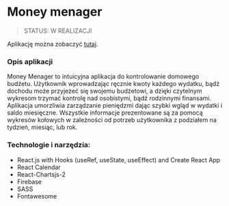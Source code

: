 # Money menager

> STATUS: W REALIZACJI

Aplikację można zobaczyć [tutaj](https://money-manager-12daf.web.app/).

### Opis aplikacji

Money Menager to intuicyjna aplikacja do kontrolowanie domowego budźetu.
Użytkownik wprowadzając ręcznie kwoty każdego wydatku, bądź dochodu może przyjeżeć się swojemu budżetowi, a dzięki czytelnym wykresom trzymać kontrolę nad osobistymi, bądź rodzinnymi finansami. Aplikacja umorzliwia zarządzanie pieniędzmi dając szybki wgląd w wydatki i saldo miesięczne. Wszystkie informacje prezentowane są za pomocą wykresów kołowych w zależności od potrzeb użytkownika z podziałem na tydzień, miesiąc, lub rok.

### Technologie i narzędzia:

- React.js with Hooks (useRef, useState, useEffect) and Create React App
- React Calendar
- React-Chartsjs-2
- Firebase
- SASS
- Fontawesome
